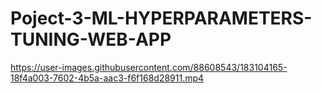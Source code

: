 # Poject-3-ML-HYPERPARAMETERS-TUNING-WEB-APP
https://user-images.githubusercontent.com/88608543/183104165-18f4a003-7602-4b5a-aac3-f6f168d28911.mp4



